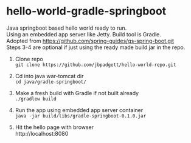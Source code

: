 # hello-world-gradle-springboot

Java springboot based hello world ready to run.  
Using an embedded app server like Jetty.  Build tool is Gradle.  
Adopted from https://github.com/spring-guides/gs-spring-boot.git  
Steps 3-4 are optional if just using the ready made build jar in the repo.  


1. Clone repo  
```git clone https://github.com/jbpadgett/hello-world-repo.git```  

2. Cd into java war-tomcat dir  
```cd java/gradle-springboot/```  

3. Make a fresh build with Gradle if not built already  
```./gradlew build```  
 
4. Run the app using embedded app server container  
```java -jar build/libs/gradle-springboot-0.1.0.jar```  

5. Hit the hello page with browser  
http://localhost:8080  


